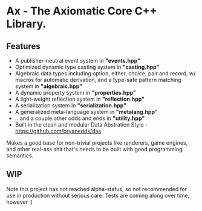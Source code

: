 Ax - The Axiomatic Core C++ Library.
===

Features
---

- A publisher-neutral event system in **"events.hpp"**
- Optimized dynamic type casting system in **"casting.hpp"**
- Algebraic data types including option, either, choice, pair and record, w/ macros for automatic derivation, 
and a type-safe pattern matching system in **"algebraic.hpp"**
- A dynamic property system in **"properties.hpp"**
- A light-weight reflection system in **"reflection.hpp"**
- A serialization system in **"serialization.hpp"**
- A generalized meta-language system in **"metalang.hpp"**
- ...and a couple other odds and ends in **"utility.hpp"**
- Built in the clean and modular Data Abstration Style - https://github.com/bryanedds/das

Makes a good base for non-trivial projects like renderers, game engines, and other real-ass shit that's needs to be built with good programming semantics.

WIP
---
Note this project has not reached alpha-status, so not recommended for use in production without serious care. Tests are coming along over time, however :)
